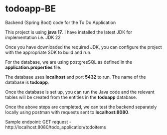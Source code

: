 # todoapp-BE
Backend (Spring Boot) code for the To Do Application

This project is using **java 17**. 
I have installed the latest JDK for implementation i.e. JDK 22

Once you have downloaded the required JDK, you can configure the project with the appropriate SDK to build and run.

For the database, we are using postgresSQL as defined in the **application.properties** file.

The database uses **localhost** and port **5432** to run. The name of the database is **todoapp**.

Once the database is set up, you can run the Java code and the relevant tables will be created from the entities in the **todoapp** database.

Once the above steps are completed, we can test the backend separately locally using postman with requests sent to **localhost:8080**.

Sample endpoint:
GET request - http://localhost:8080/todo_application/todoitems
